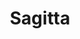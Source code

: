 ---
title: "Sagitta"
hashtag: sagitta
borders:
  - Aquila
  - Delphinus
  - Hercules
  - Vulpecula
tags:
  - Constellation
---